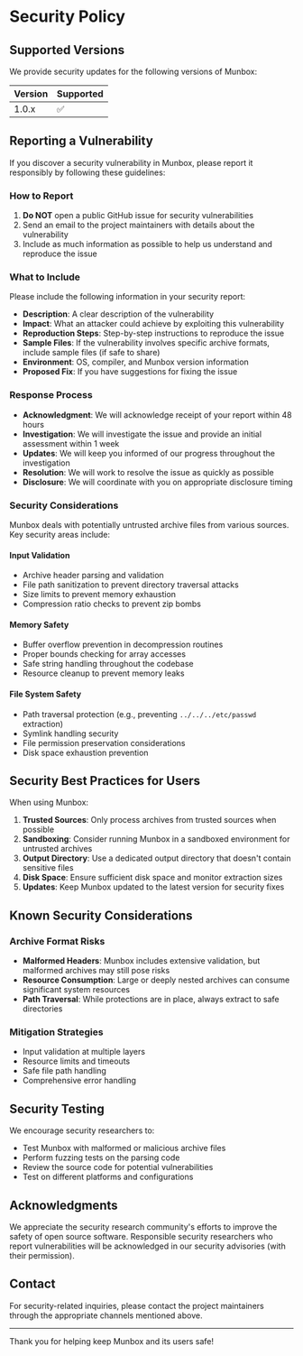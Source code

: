 # Security Policy

## Supported Versions

We provide security updates for the following versions of Munbox:

| Version | Supported          |
| ------- | ------------------ |
| 1.0.x   | :white_check_mark: |

## Reporting a Vulnerability

If you discover a security vulnerability in Munbox, please report it responsibly by following these guidelines:

### How to Report

1. **Do NOT** open a public GitHub issue for security vulnerabilities
2. Send an email to the project maintainers with details about the vulnerability
3. Include as much information as possible to help us understand and reproduce the issue

### What to Include

Please include the following information in your security report:

- **Description**: A clear description of the vulnerability
- **Impact**: What an attacker could achieve by exploiting this vulnerability
- **Reproduction Steps**: Step-by-step instructions to reproduce the issue
- **Sample Files**: If the vulnerability involves specific archive formats, include sample files (if safe to share)
- **Environment**: OS, compiler, and Munbox version information
- **Proposed Fix**: If you have suggestions for fixing the issue

### Response Process

- **Acknowledgment**: We will acknowledge receipt of your report within 48 hours
- **Investigation**: We will investigate the issue and provide an initial assessment within 1 week
- **Updates**: We will keep you informed of our progress throughout the investigation
- **Resolution**: We will work to resolve the issue as quickly as possible
- **Disclosure**: We will coordinate with you on appropriate disclosure timing

### Security Considerations

Munbox deals with potentially untrusted archive files from various sources. Key security areas include:

#### Input Validation
- Archive header parsing and validation
- File path sanitization to prevent directory traversal attacks
- Size limits to prevent memory exhaustion
- Compression ratio checks to prevent zip bombs

#### Memory Safety
- Buffer overflow prevention in decompression routines
- Proper bounds checking for array accesses
- Safe string handling throughout the codebase
- Resource cleanup to prevent memory leaks

#### File System Safety
- Path traversal protection (e.g., preventing `../../../etc/passwd` extraction)
- Symlink handling security
- File permission preservation considerations
- Disk space exhaustion prevention

## Security Best Practices for Users

When using Munbox:

1. **Trusted Sources**: Only process archives from trusted sources when possible
2. **Sandboxing**: Consider running Munbox in a sandboxed environment for untrusted archives
3. **Output Directory**: Use a dedicated output directory that doesn't contain sensitive files
4. **Disk Space**: Ensure sufficient disk space and monitor extraction sizes
5. **Updates**: Keep Munbox updated to the latest version for security fixes

## Known Security Considerations

### Archive Format Risks
- **Malformed Headers**: Munbox includes extensive validation, but malformed archives may still pose risks
- **Resource Consumption**: Large or deeply nested archives can consume significant system resources
- **Path Traversal**: While protections are in place, always extract to safe directories

### Mitigation Strategies
- Input validation at multiple layers
- Resource limits and timeouts
- Safe file path handling
- Comprehensive error handling

## Security Testing

We encourage security researchers to:
- Test Munbox with malformed or malicious archive files
- Perform fuzzing tests on the parsing code
- Review the source code for potential vulnerabilities
- Test on different platforms and configurations

## Acknowledgments

We appreciate the security research community's efforts to improve the safety of open source software. Responsible security researchers who report vulnerabilities will be acknowledged in our security advisories (with their permission).

## Contact

For security-related inquiries, please contact the project maintainers through the appropriate channels mentioned above.

---

Thank you for helping keep Munbox and its users safe!